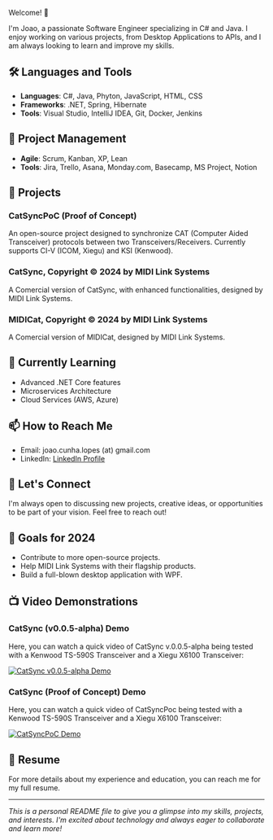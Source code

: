 Welcome! 👋

I'm Joao, a passionate Software Engineer specializing in C# and Java. I enjoy working on various projects, from Desktop Applications to APIs, and I am always looking to learn and improve my skills.

## 🛠️ Languages and Tools

- **Languages**: C#, Java, Phyton, JavaScript, HTML, CSS
- **Frameworks**: .NET, Spring, Hibernate
- **Tools**: Visual Studio, IntelliJ IDEA, Git, Docker, Jenkins


## 🔄 Project Management

- **Agile**: Scrum, Kanban, XP, Lean
- **Tools**: Jira, Trello, Asana, Monday.com, Basecamp, MS Project, Notion


## 📂 Projects

### CatSyncPoC (Proof of Concept)
An open-source project designed to synchronize CAT (Computer Aided Transceiver) protocols between two Transceivers/Receivers. Currently supports CI-V (ICOM, Xiegu) and KSI (Kenwood).

### CatSync, Copyright © 2024 by MIDI Link Systems
A Comercial version of CatSync, with enhanced functionalities, designed by MIDI Link Systems.

### MIDICat, Copyright © 2024 by MIDI Link Systems
A Comercial version of MIDICat, designed by MIDI Link Systems.


## 🌱 Currently Learning

- Advanced .NET Core features
- Microservices Architecture
- Cloud Services (AWS, Azure)


## 📫 How to Reach Me

- Email: joao.cunha.lopes (at) gmail.com
- LinkedIn: [LinkedIn Profile](https://www.linkedin.com/in/joaocunhalopes/)


## 💬 Let's Connect

I'm always open to discussing new projects, creative ideas, or opportunities to be part of your vision. Feel free to reach out!


## 🎯 Goals for 2024

- Contribute to more open-source projects.
- Help MIDI Link Systems with their flagship products.
- Build a full-blown desktop application with WPF.


## 📺 Video Demonstrations

### CatSync (v0.0.5-alpha) Demo
Here, you can watch a quick video of CatSync v.0.0.5-alpha being tested with a Kenwood TS-590S Transceiver and a Xiegu X6100 Transceiver:

[![CatSync v0.0.5-alpha Demo](https://img.youtube.com/vi/LIOqxQc6aP8/sddefault.jpg)](https://www.youtube.com/watch?v=LIOqxQc6aP8)

### CatSync (Proof of Concept) Demo
Here, you can watch a quick video of CatSyncPoc being tested with a Kenwood TS-590S Transceiver and a Xiegu X6100 Transceiver:

[![CatSyncPoC Demo](https://img.youtube.com/vi/FZajYRjz7ec/sddefault.jpg)](https://www.youtube.com/watch?v=FZajYRjz7ec)


## 📄 Resume

For more details about my experience and education, you can reach me for my full resume.

---

*This is a personal README file to give you a glimpse into my skills, projects, and interests. I'm excited about technology and always eager to collaborate and learn more!*
